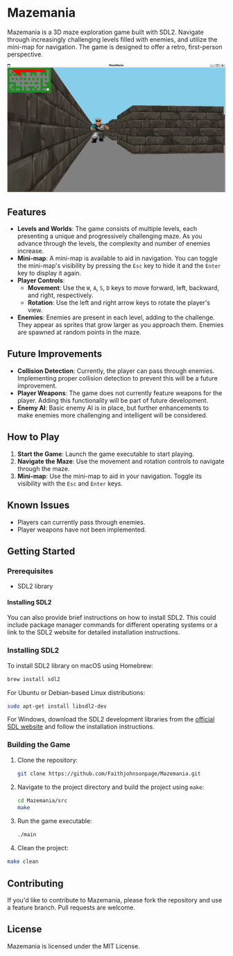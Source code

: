 # Mazemania

Mazemania is a 3D maze exploration game built with SDL2. Navigate through increasingly challenging levels filled with enemies, and utilize the mini-map for navigation. The game is designed to offer a retro, first-person perspective.

![Screenshot](./images/screenshot.png)

## Features

- **Levels and Worlds**: The game consists of multiple levels, each presenting a unique and progressively challenging maze. As you advance through the levels, the complexity and number of enemies increase.
- **Mini-map**: A mini-map is available to aid in navigation. You can toggle the mini-map's visibility by pressing the `Esc` key to hide it and the `Enter` key to display it again.
- **Player Controls**:
  - **Movement**: Use the `W`, `A`, `S`, `D` keys to move forward, left, backward, and right, respectively.
  - **Rotation**: Use the left and right arrow keys to rotate the player's view.
- **Enemies**: Enemies are present in each level, adding to the challenge. They appear as sprites that grow larger as you approach them. Enemies are spawned at random points in the maze.

## Future Improvements

- **Collision Detection**: Currently, the player can pass through enemies. Implementing proper collision detection to prevent this will be a future improvement.
- **Player Weapons**: The game does not currently feature weapons for the player. Adding this functionality will be part of future development.
- **Enemy AI**: Basic enemy AI is in place, but further enhancements to make enemies more challenging and intelligent will be considered.

## How to Play

1. **Start the Game**: Launch the game executable to start playing.
2. **Navigate the Maze**: Use the movement and rotation controls to navigate through the maze.
3. **Mini-map**: Use the mini-map to aid in your navigation. Toggle its visibility with the `Esc` and `Enter` keys.

## Known Issues

- Players can currently pass through enemies.
- Player weapons have not been implemented.

## Getting Started

### Prerequisites

- SDL2 library

#### Installing SDL2

You can also provide brief instructions on how to install SDL2. This could include package manager commands for different operating systems or a link to the SDL2 website for detailed installation instructions.

### Installing SDL2

To install SDL2 library on macOS using Homebrew:

```bash
brew install sdl2
```

For Ubuntu or Debian-based Linux distributions:

```bash
sudo apt-get install libsdl2-dev
```

For Windows, download the SDL2 development libraries from the [official SDL website](https://www.libsdl.org/download-2.0.php) and follow the installation instructions.

### Building the Game

1. Clone the repository:
   ```bash
   git clone https://github.com/Faithjohnsonpage/Mazemania.git
   ```
2. Navigate to the project directory and build the project using `make`:
   ```bash
   cd Mazemania/src
   make
   ```
3. Run the game executable:
   ```bash
   ./main
   ```
4. Clean the project:
  ```bash
  make clean
  ```


## Contributing

If you'd like to contribute to Mazemania, please fork the repository and use a feature branch. Pull requests are welcome.

## License

Mazemania is licensed under the MIT License.
